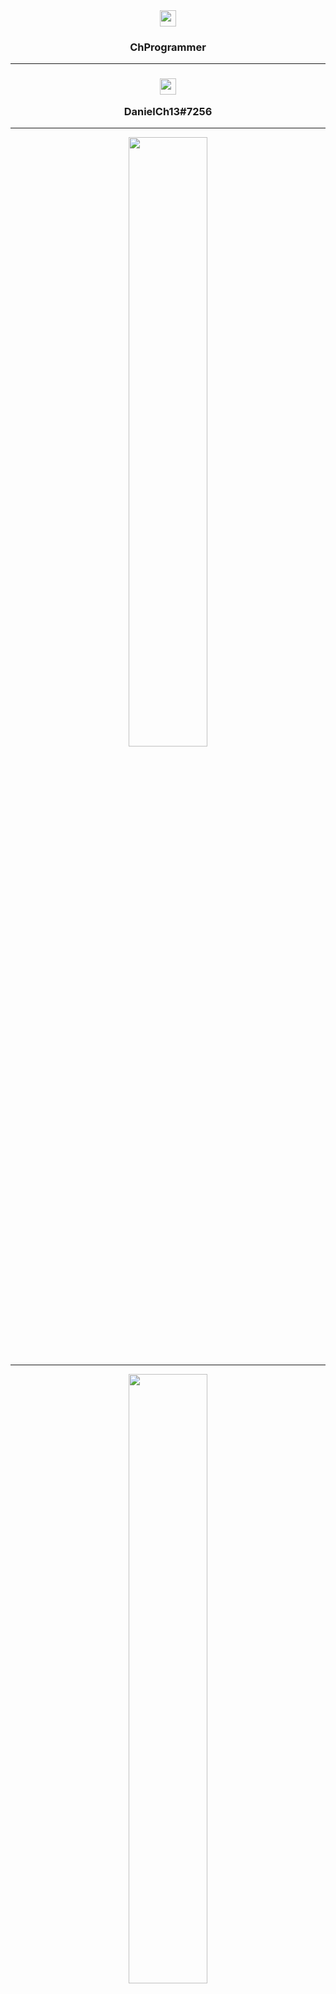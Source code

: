 <div align="center">
  <img width="26px" src="https://cdn.iconscout.com/icon/free/png-256/dev-2752213-2285030.png"><h3><p align="center">ChProgrammer</p></h3>
</div>

---

<div align="center">
  <h3><img width="26px" src="https://www.net-aware.org.uk/siteassets/images-and-icons/application-icons/app-icons-discord.png?w=585&scale=down" /><p align="center">DanielCh13#7256</p></h3>
</div>

---

<div align="center">
  <img width="50%" src="https://github-readme-stats.vercel.app/api?username=ChProgrammer&count_private=true&show_icons=true&theme=dark" />
  
  ---
  
  <img width="50%" src="https://github-readme-stats.vercel.app/api/wakatime?username=ChProgrammer&theme=dark" />
  
  ---
  
  <img width="50%" src="https://github-readme-stats.vercel.app/api/top-langs/?username=ChProgrammer&layout=compact&theme=dark" />
</div>
